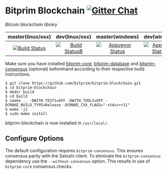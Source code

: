 # Bitprim Blockchain <a target="_blank" href="https://gitter.im/bitprim/Lobby">![Gitter Chat][badge.Gitter]</a>

*Bitcoin blockchain library*

| **master(linux/osx)** | **dev(linux/osx)**   | **master(windows)**   | **dev(windows)** |
|:------:|:-:|:-:|:-:|
| [![Build Status](https://travis-ci.org/bitprim/bitprim-blockchain.svg)](https://travis-ci.org/bitprim/bitprim-blockchain)       | [![Build StatusB](https://travis-ci.org/bitprim/bitprim-blockchain.svg?branch=dev)](https://travis-ci.org/bitprim/bitprim-blockchain?branch=dev)  | [![Appveyor Status](https://ci.appveyor.com/api/projects/status/github/bitprim/bitprim-blockchain?svg=true)](https://ci.appveyor.com/project/bitprim/bitprim-blockchain)  | [![Appveyor StatusB](https://ci.appveyor.com/api/projects/status/github/bitprim/bitprim-blockchain?branch=dev&svg=true)](https://ci.appveyor.com/project/bitprim/bitprim-blockchain?branch=dev)  |

Make sure you have installed [bitprim-core](https://github.com/bitprim/bitprim-core), [bitprim-database](https://github.com/bitprim/bitprim-database) and [bitprim-consensus](https://github.com/bitprim/bitprim-consensus) (optional) beforehand according to their respective build instructions.

```
$ git clone https://github.com/bitprim/bitprim-blockchain.git
$ cd bitprim-blockchain
$ mkdir build
$ cd build
$ cmake .. -DWITH_TESTS=OFF -DWITH_TOOLS=OFF -DCMAKE_BUILD_TYPE=Release -DCMAKE_CXX_FLAGS="-std=c++11"
$ make -j2 
$ sudo make install
```

bitprim-blockchain is now installed in `/usr/local/`.

## Configure Options

The default configuration requires `bitprim-consensus`. This ensures consensus parity with the Satoshi client. To eliminate the `bitprim-consensus` dependency use the `--without-consensus` option. This results in use of `bitprim-core` consensus checks.

[badge.Gitter]: https://img.shields.io/badge/gitter-join%20chat-blue.svg
